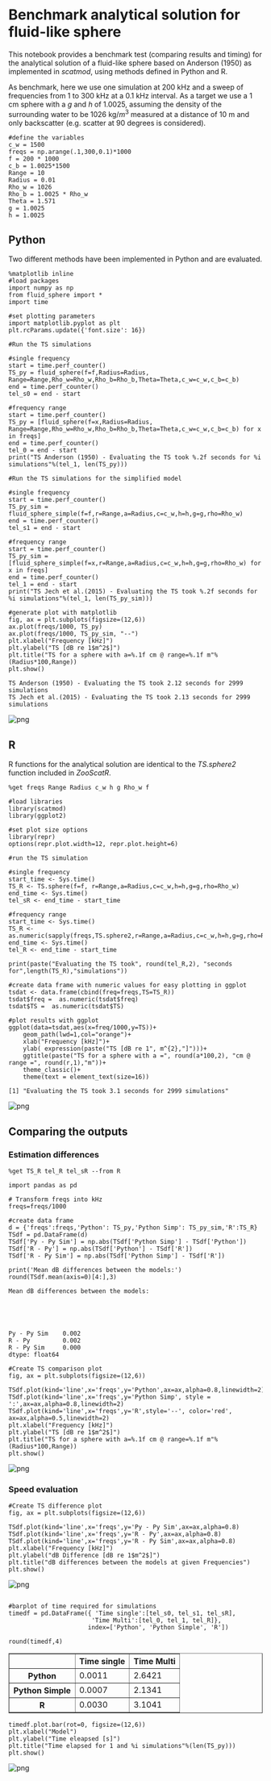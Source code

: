 
<link rel="stylesheet" href="https://cdn.jupyter.org/notebook/5.1.0/style/style.min.css">

# Benchmark analytical solution for fluid-like sphere
This notebook provides a benchmark test (comparing results and timing) for the analytical solution of a fluid-like sphere based on Anderson (1950) as implemented in *scatmod*, using methods defined in Python and R.

As benchmark, here we use one simulation at 200 kHz and a sweep of frequencies from 1 to 300 kHz at a 0.1 kHz interval. As a target we use a 1 cm sphere with a *g* and *h* of 1.0025, assuming the density of the surrounding water to be 1026 kg/$m^3$ measured at a distance of 10 m and only backscatter (e.g. scatter at 90 degrees is considered). 



```sos
#define the variables
c_w = 1500 
freqs = np.arange(.1,300,0.1)*1000
f = 200 * 1000
c_b = 1.0025*1500
Range = 10
Radius = 0.01
Rho_w = 1026
Rho_b = 1.0025 * Rho_w
Theta = 1.571
g = 1.0025
h = 1.0025

```


## Python  
Two different methods have been implemented in Python and are evaluated.


```sos
%matplotlib inline
#load packages
import numpy as np
from fluid_sphere import *
import time

#set plotting parameters
import matplotlib.pyplot as plt
plt.rcParams.update({'font.size': 16})

#Run the TS simulations

#single frequency
start = time.perf_counter()
TS_py = fluid_sphere(f=f,Radius=Radius, Range=Range,Rho_w=Rho_w,Rho_b=Rho_b,Theta=Theta,c_w=c_w,c_b=c_b)
end = time.perf_counter()
tel_s0 = end - start

#frequency range
start = time.perf_counter()
TS_py = [fluid_sphere(f=x,Radius=Radius, Range=Range,Rho_w=Rho_w,Rho_b=Rho_b,Theta=Theta,c_w=c_w,c_b=c_b) for x in freqs]
end = time.perf_counter()
tel_0 = end - start
print("TS Anderson (1950) - Evaluating the TS took %.2f seconds for %i simulations"%(tel_1, len(TS_py)))

#Run the TS simulations for the simplified model

#single frequency
start = time.perf_counter()
TS_py_sim = fluid_sphere_simple(f=f,r=Range,a=Radius,c=c_w,h=h,g=g,rho=Rho_w)
end = time.perf_counter()
tel_s1 = end - start

#frequency range
start = time.perf_counter()
TS_py_sim = [fluid_sphere_simple(f=x,r=Range,a=Radius,c=c_w,h=h,g=g,rho=Rho_w) for x in freqs]
end = time.perf_counter()
tel_1 = end - start
print("TS Jech et al.(2015) - Evaluating the TS took %.2f seconds for %i simulations"%(tel_1, len(TS_py_sim)))

#generate plot with matplotlib
fig, ax = plt.subplots(figsize=(12,6))
ax.plot(freqs/1000, TS_py)
ax.plot(freqs/1000, TS_py_sim, "--")
plt.xlabel("Frequency [kHz]")
plt.ylabel("TS [dB re 1$m^2$]")
plt.title("TS for a sphere with a=%.1f cm @ range=%.1f m"%(Radius*100,Range))
plt.show()
```

    TS Anderson (1950) - Evaluating the TS took 2.12 seconds for 2999 simulations
    TS Jech et al.(2015) - Evaluating the TS took 2.13 seconds for 2999 simulations
    


![png](output_3_1.png)


## R
R functions for the analytical solution are identical to the *TS.sphere2* function included in *ZooScatR*.


```sos
%get freqs Range Radius c_w h g Rho_w f

#load libraries
library(scatmod)
library(ggplot2)

#set plot size options
library(repr)
options(repr.plot.width=12, repr.plot.height=6)

#run the TS simulation

#single frequency
start_time <- Sys.time()
TS_R <- TS.sphere(f=f, r=Range,a=Radius,c=c_w,h=h,g=g,rho=Rho_w)
end_time <- Sys.time()
tel_sR <- end_time - start_time

#frequency range
start_time <- Sys.time()
TS_R <- as.numeric(sapply(freqs,TS.sphere2,r=Range,a=Radius,c=c_w,h=h,g=g,rho=Rho_w))
end_time <- Sys.time()
tel_R <- end_time - start_time

print(paste("Evaluating the TS took", round(tel_R,2), "seconds for",length(TS_R),"simulations"))

#create data frame with numeric values for easy plotting in ggplot
tsdat <- data.frame(cbind(freq=freqs,TS=TS_R))
tsdat$freq =  as.numeric(tsdat$freq)
tsdat$TS =  as.numeric(tsdat$TS)

#plot results with ggplot
ggplot(data=tsdat,aes(x=freq/1000,y=TS))+
    geom_path(lwd=1,col="orange")+
    xlab("Frequency [kHz]")+
    ylab( expression(paste("TS [dB re 1", m^{2},"]")))+
    ggtitle(paste("TS for a sphere with a =", round(a*100,2), "cm @ range =", round(r,1),"m"))+
    theme_classic()+
    theme(text = element_text(size=16))
```

    [1] "Evaluating the TS took 3.1 seconds for 2999 simulations"
    


![png](output_5_1.png)


## Comparing the outputs

### Estimation differences


```sos
%get TS_R tel_R tel_sR --from R

import pandas as pd

# Transform freqs into kHz
freqs=freqs/1000

#create data frame
d = {'freqs':freqs,'Python': TS_py,'Python Simp': TS_py_sim,'R':TS_R}
TSdf = pd.DataFrame(d)
TSdf['Py - Py Sim'] = np.abs(TSdf['Python Simp'] - TSdf['Python'])
TSdf['R - Py'] = np.abs(TSdf['Python'] - TSdf['R'])
TSdf['R - Py Sim'] = np.abs(TSdf['Python Simp'] - TSdf['R'])

print('Mean dB differences between the models:')
round(TSdf.mean(axis=0)[4:],3)
```

    Mean dB differences between the models:
    




    Py - Py Sim    0.002
    R - Py         0.002
    R - Py Sim     0.000
    dtype: float64




```sos
#Create TS comparison plot
fig, ax = plt.subplots(figsize=(12,6))

TSdf.plot(kind='line',x='freqs',y='Python',ax=ax,alpha=0.8,linewidth=2)
TSdf.plot(kind='line',x='freqs',y='Python Simp', style = ':',ax=ax,alpha=0.8,linewidth=2)
TSdf.plot(kind='line',x='freqs',y='R',style='--', color='red', ax=ax,alpha=0.5,linewidth=2)
plt.xlabel("Frequency [kHz]")
plt.ylabel("TS [dB re 1$m^2$]")
plt.title("TS for a sphere with a=%.1f cm @ range=%.1f m"%(Radius*100,Range))
plt.show()

```


![png](output_9_0.png)


### Speed evaluation


```sos
#Create TS difference plot
fig, ax = plt.subplots(figsize=(12,6))

TSdf.plot(kind='line',x='freqs',y='Py - Py Sim',ax=ax,alpha=0.8)
TSdf.plot(kind='line',x='freqs',y='R - Py',ax=ax,alpha=0.8)
TSdf.plot(kind='line',x='freqs',y='R - Py Sim',ax=ax,alpha=0.8)
plt.xlabel("Frequency [kHz]")
plt.ylabel("dB Difference [dB re 1$m^2$]")
plt.title("dB differences between the models at given Frequencies")
plt.show()
```


![png](output_11_0.png)



```sos

#barplot of time required for simulations
timedf = pd.DataFrame({ 'Time single':[tel_s0, tel_s1, tel_sR],
                       'Time Multi':[tel_0, tel_1, tel_R]},
                      index=['Python', 'Python Simple', 'R'])

round(timedf,4)
```




<div>
<style scoped>
    .dataframe tbody tr th:only-of-type {
        vertical-align: middle;
    }

    .dataframe tbody tr th {
        vertical-align: top;
    }

    .dataframe thead th {
        text-align: right;
    }
</style>
<table border="1" class="dataframe">
  <thead>
    <tr style="text-align: right;">
      <th></th>
      <th>Time single</th>
      <th>Time Multi</th>
    </tr>
  </thead>
  <tbody>
    <tr>
      <th>Python</th>
      <td>0.0011</td>
      <td>2.6421</td>
    </tr>
    <tr>
      <th>Python Simple</th>
      <td>0.0007</td>
      <td>2.1341</td>
    </tr>
    <tr>
      <th>R</th>
      <td>0.0030</td>
      <td>3.1041</td>
    </tr>
  </tbody>
</table>
</div>




```sos
timedf.plot.bar(rot=0, figsize=(12,6))
plt.xlabel("Model")
plt.ylabel("Time eleapsed [s]")
plt.title("Time elapsed for 1 and %i simulations"%(len(TS_py)))
plt.show()

```


![png](output_13_0.png)


